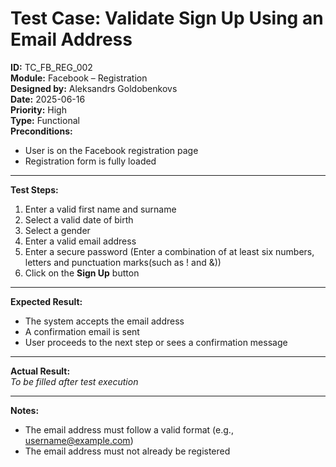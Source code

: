 # Test Case: Validate Sign Up Using an Email Address

**ID:** TC_FB_REG_002  
**Module:** Facebook – Registration  
**Designed by:** Aleksandrs Goldobenkovs  
**Date:** 2025-06-16  
**Priority:** High  
**Type:** Functional  
**Preconditions:**  
- User is on the Facebook registration page  
- Registration form is fully loaded

---

**Test Steps:**

1. Enter a valid first name and surname  
2. Select a valid date of birth
3. Select a gender  
4. Enter a valid email address
5. Enter a secure password (Enter a combination of at least six numbers, letters and punctuation marks(such as ! and &))  
6. Click on the **Sign Up** button

---

**Expected Result:**  
- The system accepts the email address  
- A confirmation email is sent  
- User proceeds to the next step or sees a confirmation message

---

**Actual Result:**  
_To be filled after test execution_

---

**Notes:**    
- The email address must follow a valid format (e.g., username@example.com)
- The email address must not already be registered
